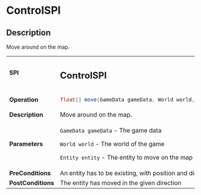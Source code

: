 # ControlSPI

## Description

Move around on the map.

<table>
<tbody>
<tr>
<td><strong>SPI</strong></td>
<td><h2>ControlSPI</h2></td>
</tr>
<tr>
<td><Strong>Operation</strong></td>
    <td>

```java
float[] move(GameData gameData, World world, Entity entity)
```
</td>
</tr>
<tr>
<td><Strong>Description</strong></td>
<td>Move around on the map.</td>
</tr>
<tr>
<td><Strong>Parameters</strong></td>
<td>

`GameData gameData` - The game data

`World world` - The world of the game

`Entity entity` - The entity to move on the map</td>
</tr>
<tr>
<td><Strong>PreConditions</strong></td>
<td>An entity has to be existing, with position and direction data
</td>
</tr>
<tr>
<td><Strong>PostConditions</strong></td>
<td>The entity has moved in the given direction
</td>
</tr>
</tbody>
</table>




